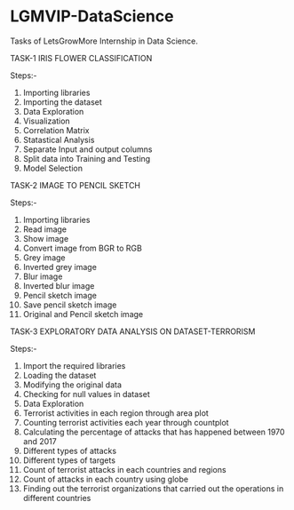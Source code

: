 # LGMVIP-DataScience
Tasks of LetsGrowMore Internship in Data Science.

TASK-1 IRIS FLOWER CLASSIFICATION

Steps:-

1) Importing libraries
2) Importing the dataset
3) Data Exploration
4) Visualization
5) Correlation Matrix
6) Statastical Analysis
7) Separate Input and output columns
8) Split data into Training and Testing
9) Model Selection

TASK-2 IMAGE TO PENCIL SKETCH

Steps:-

1) Importing libraries
2) Read image
3) Show image
4) Convert image from BGR to RGB
5) Grey image
6) Inverted grey image
7) Blur image
8) Inverted blur image
9) Pencil sketch image
10) Save pencil sketch image
11) Original and Pencil sketch image

TASK-3 EXPLORATORY DATA ANALYSIS ON DATASET-TERRORISM

Steps:-

1) Import the required libraries
2) Loading the dataset
3) Modifying the original data
4) Checking for null values in dataset
5) Data Exploration
6) Terrorist activities in each region through area plot
7) Counting terrorist activities each year through countplot
8) Calculating the percentage of attacks that has happened between 1970 and 2017
9) Different types of attacks
10) Different types of targets
11) Count of terrorist attacks in each countries and regions
12) Count of attacks in each country using globe
13) Finding out the terrorist organizations that carried out the operations in different countries



